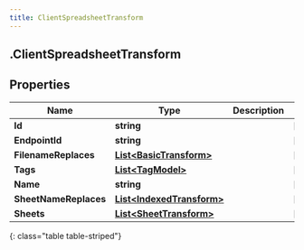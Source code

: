 ```yaml
---
title: ClientSpreadsheetTransform
---
```

## .ClientSpreadsheetTransform

## Properties

|Name | Type | Description | Notes|
|------------ | ------------- | ------------- | -------------|
| **Id** | **string** |  | [optional] |
| **EndpointId** | **string** |  | [optional] |
| **FilenameReplaces** | [**List&lt;BasicTransform&gt;**](BasicTransform.html) |  | [optional] |
| **Tags** | [**List&lt;TagModel&gt;**](TagModel.html) |  | [optional] |
| **Name** | **string** |  | [optional] |
| **SheetNameReplaces** | [**List&lt;IndexedTransform&gt;**](IndexedTransform.html) |  | [optional] |
| **Sheets** | [**List&lt;SheetTransform&gt;**](SheetTransform.html) |  | [optional] |
{: class="table table-striped"}


